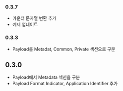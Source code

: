 ### 0.3.7

- 카운터 문자열 변환 추가
- 예제 업데이트

### 0.3.3

- Payload를 Metadat, Common, Private 색션으로 구분

## 0.3.0

- Payload에서 Metadata 섹션을 구분
- Payload Format Indicator, Application Identifier 추가